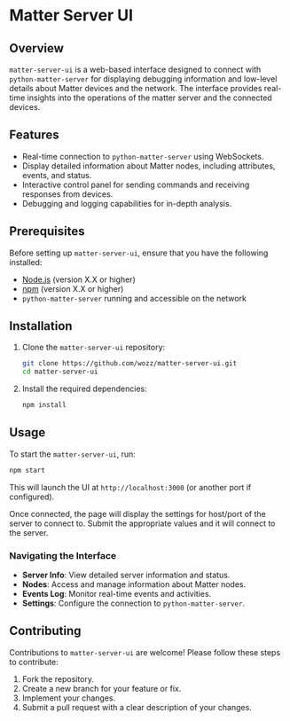# Matter Server UI

## Overview

`matter-server-ui` is a web-based interface designed to connect with `python-matter-server` for displaying debugging information and low-level details about Matter devices and the network. The interface provides real-time insights into the operations of the matter server and the connected devices.

## Features

- Real-time connection to `python-matter-server` using WebSockets.
- Display detailed information about Matter nodes, including attributes, events, and status.
- Interactive control panel for sending commands and receiving responses from devices.
- Debugging and logging capabilities for in-depth analysis.

## Prerequisites

Before setting up `matter-server-ui`, ensure that you have the following installed:

- [Node.js](https://nodejs.org/en/) (version X.X or higher)
- [npm](https://www.npmjs.com/) (version X.X or higher)
- `python-matter-server` running and accessible on the network

## Installation

1. Clone the `matter-server-ui` repository:

   ```bash
   git clone https://github.com/wozz/matter-server-ui.git
   cd matter-server-ui
   ```

2. Install the required dependencies:
   ```bash
   npm install
   ```

## Usage

To start the `matter-server-ui`, run:

```bash
npm start
```

This will launch the UI at `http://localhost:3000` (or another port if configured).

Once connected, the page will display the settings for host/port of the server to connect to. Submit the appropriate values and it will connect to the server.

### Navigating the Interface

- **Server Info**: View detailed server information and status.
- **Nodes**: Access and manage information about Matter nodes.
- **Events Log**: Monitor real-time events and activities.
- **Settings**: Configure the connection to `python-matter-server`.

## Contributing

Contributions to `matter-server-ui` are welcome! Please follow these steps to contribute:

1. Fork the repository.
2. Create a new branch for your feature or fix.
3. Implement your changes.
4. Submit a pull request with a clear description of your changes.
